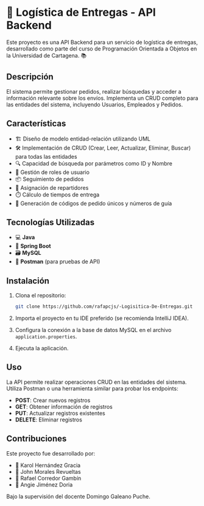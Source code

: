 # 🚚 Logística de Entregas - API Backend

Este proyecto es una API Backend para un servicio de logística de entregas, desarrollado como parte del curso de Programación Orientada a Objetos en la Universidad de Cartagena. 📚

## Descripción

El sistema permite gestionar pedidos, realizar búsquedas y acceder a información relevante sobre los envíos. Implementa un CRUD completo para las entidades del sistema, incluyendo Usuarios, Empleados y Pedidos.

## Características

- 🏗️ Diseño de modelo entidad-relación utilizando UML
- 🛠️ Implementación de CRUD (Crear, Leer, Actualizar, Eliminar, Buscar) para todas las entidades
- 🔍 Capacidad de búsqueda por parámetros como ID y Nombre
- 👤 Gestión de roles de usuario
- 📦 Seguimiento de pedidos
- 🚚 Asignación de repartidores
- ⏱️ Cálculo de tiempos de entrega
- 🔢 Generación de códigos de pedido únicos y números de guía

## Tecnologías Utilizadas

- 💻 **Java**
- 🚀 **Spring Boot**
- 🗃️ **MySQL**
- 🧪 **Postman** (para pruebas de API)

## Instalación

1. Clona el repositorio:
    ```bash
    git clone https://github.com/rafapcjs/-Logisitica-De-Entregas.git
    ```

2. Importa el proyecto en tu IDE preferido (se recomienda IntelliJ IDEA).

3. Configura la conexión a la base de datos MySQL en el archivo `application.properties`.

4. Ejecuta la aplicación.

## Uso

La API permite realizar operaciones CRUD en las entidades del sistema. Utiliza Postman o una herramienta similar para probar los endpoints:

- **POST**: Crear nuevos registros
- **GET**: Obtener información de registros
- **PUT**: Actualizar registros existentes
- **DELETE**: Eliminar registros

## Contribuciones

Este proyecto fue desarrollado por:

- 👤 Karol Hernández Gracia
- 👤 John Morales Revueltas
- 👤 Rafael Corredor Gambín
- 👤 Angie Jiménez Doria

Bajo la supervisión del docente Domingo Galeano Puche.
